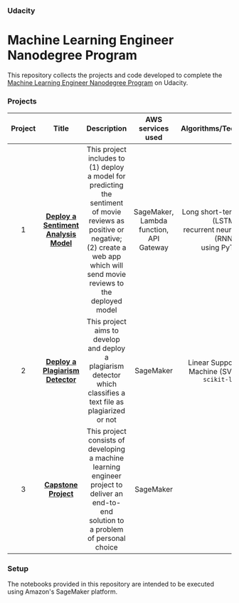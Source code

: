 ### Udacity

# Machine Learning Engineer Nanodegree Program

This repository collects the projects and code developed to complete the [Machine Learning Engineer Nanodegree Program](https://www.udacity.com/course/machine-learning-engineer-nanodegree--nd009t) on Udacity.

### Projects

| **Project** | **Title** | **Description** | **AWS services used** | **Algorithms/Technologies** |
| :---: | :---: | :---: | :---: | :---: |
| 1 | [**Deploy a Sentiment Analysis Model**](./projects/01_sentiment-analysis/README.md) | This project includes to <br>(1) deploy a model for predicting the sentiment of movie reviews as positive or negative; <br>(2) create a web app which will send movie reviews to the deployed model | SageMaker,<br> Lambda function,<br> API Gateway | Long short-term memory (LSTM) <br> recurrent neural network (RNN) <br> using PyTorch |
| 2 | [**Deploy a Plagiarism Detector**](./projects/02_plagiarism-detection/README.md) | This project aims to develop and deploy a plagiarism detector which classifies a text file as plagiarized or not | SageMaker | Linear Support Vector Machine (SVM) using `scikit-learn` |
| 3 | [**Capstone Project**](./projects/03_capstone-project/README.md) | This project consists of developing a machine learning engineer project to deliver an end-to-end solution to a problem of personal choice | SageMaker | |

### Setup
The notebooks provided in this repository are intended to be executed using Amazon's SageMaker platform.
